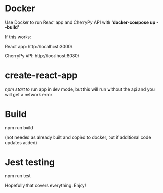# Docker
Use Docker to run React app and CherryPy API with **'docker-compose up --build'**

If this works:


React app: http://localhost:3000/


CherryPy API: http://localhost:8080/

# create-react-app
_npm start_ to run app in dev mode, but this will run without the api and you will get a network error

# Build
npm run build


(not needed as already built and copied to docker, but if additional code updates added)

# Jest testing
npm run test

Hopefully that covers everything. Enjoy!
